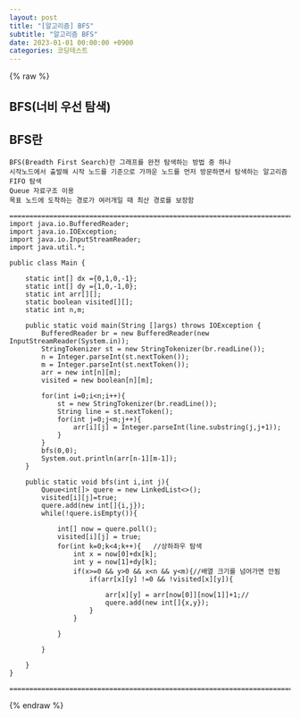 ```yaml
---
layout: post
title: "[알고리즘] BFS"
subtitle: "알고리즘 BFS"
date: 2023-01-01 00:00:00 +0900
categories: 코딩테스트
---
```

{% raw %}
## BFS(너비 우선 탐색)  
  
## BFS란  
	BFS(Breadth First Search)란 그래프를 완전 탐색하는 방법 중 하나  
	시작노드에서 출발해 시작 노드를 기준으로 가까운 노드를 먼저 방문하면서 탐색하는 알고리즘  
	FIFO 탐색  
	Queue 자료구조 이용  
	목표 노드에 도착하는 경로가 여러개일 때 최산 경로를 보장함  
  
	======================================================================================================  
	import java.io.BufferedReader;  
	import java.io.IOException;  
	import java.io.InputStreamReader;  
	import java.util.*;  
  
	public class Main {  
  
		static int[] dx ={0,1,0,-1};  
		static int[] dy ={1,0,-1,0};  
		static int arr[][];  
		static boolean visited[][];  
		static int n,m;  
  
		public static void main(String []args) throws IOException {  
			BufferedReader br = new BufferedReader(new InputStreamReader(System.in));  
			StringTokenizer st = new StringTokenizer(br.readLine());  
			n = Integer.parseInt(st.nextToken());  
			m = Integer.parseInt(st.nextToken());  
			arr = new int[n][m];  
			visited = new boolean[n][m];  
  
			for(int i=0;i<n;i++){  
				st = new StringTokenizer(br.readLine());  
				String line = st.nextToken();  
				for(int j=0;j<m;j++){  
					arr[i][j] = Integer.parseInt(line.substring(j,j+1));  
				}  
			}  
			bfs(0,0);  
			System.out.println(arr[n-1][m-1]);  
		}  
  
		public static void bfs(int i,int j){  
			Queue<int[]> quere = new LinkedList<>();  
			visited[i][j]=true;  
			quere.add(new int[]{i,j});  
			while(!quere.isEmpty()){  
  
				int[] now = quere.poll();  
				visited[i][j] = true;  
				for(int k=0;k<4;k++){   //상하좌우 탐색  
					int x = now[0]+dx[k];  
					int y = now[1]+dy[k];  
					if(x>=0 && y>0 && x<n && y<m){//배열 크기를 넘어가면 안됨  
						if(arr[x][y] !=0 && !visited[x][y]){  
  
							arr[x][y] = arr[now[0]][now[1]]+1;//  
							quere.add(new int[]{x,y});  
						}  
					}  
  
				}  
  
			}  
  
		}  
	}  
  
	======================================================================================================  

{% endraw %}
